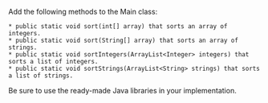 Add the following methods to the Main class:

    * public static void sort(int[] array) that sorts an array of integers.
    * public static void sort(String[] array) that sorts an array of strings.
    * public static void sortIntegers(ArrayList<Integer> integers) that sorts a list of integers.
    * public static void sortStrings(ArrayList<String> strings) that sorts a list of strings.

Be sure to use the ready-made Java libraries in your implementation.